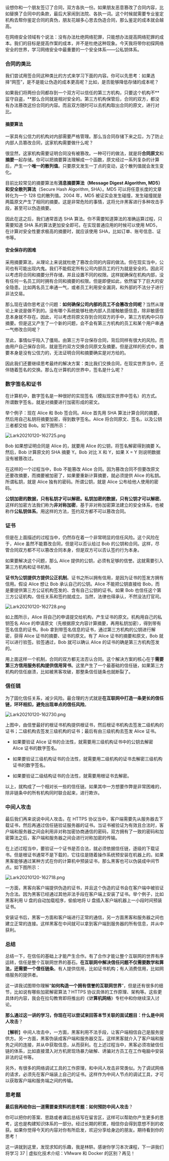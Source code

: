 <p data-nodeid="156916" class="">设想你和一个朋友签订了合同，双方各执一份。如果朋友恶意篡改了合同内容，比如替换了合同中的条款，最后大家闹到法院、各执一词。这个时候就需要专业鉴定机构去帮你鉴定合同的真伪，朋友花越多心思去伪造合同，那么鉴定的成本就会越高。</p>
<p data-nodeid="156917">在网络安全领域有个说法：没有办法杜绝网络犯罪，只能想办法提高网络犯罪的成本。我们的目标是提高作案的成本，并不是杜绝这种现象。今天我将带你初探网络安全的世界，学习网络安全中最重要的一个安全体系——公私钥体系。</p>
<h3 data-nodeid="156918">合同的类比</h3>
<p data-nodeid="156919">我们尝试用签合同这种类比的方式来学习下面的内容。你可以先思考：如果选择“网签”，是不是能让伪造的成本更高呢？比如，是否能够降低存储的成本呢？</p>
<p data-nodeid="156920">如果我们将两份合同都存到一个双方可以信任的第三方机构，只要这个机构不**监守自盗，**那么合同就是相对安全的。第三方机构保管后，合同的双方，都没有办法篡改这份合同的内容。而且双方随时可以去机构取出合同的原文，进行对比。</p>
<h4 data-nodeid="156921">摘要算法</h4>
<p data-nodeid="156922">一家具有公信力的机构对内部需要严格管理。那么当合同存储下来之后，为了防止内部人员篡改合同，这家机构需要做什么呢？</p>
<p data-nodeid="156923">很显然，这家机构需要证明合同没有被篡改。一种可行的做法，就是将<strong data-nodeid="157003">合同原文</strong>和<strong data-nodeid="157004">摘要</strong>一起存储。你可以把摘要算法理解成一个函数，原文经过一系列复杂的计算后，产生一个<strong data-nodeid="157005">唯一的散列值</strong>。只要原文发生一丁点的变动，这个散列值就会发生变化。</p>
<p data-nodeid="156924">目前比较常见的摘要算法有<strong data-nodeid="157016">消息摘要算法（<strong data-nodeid="157015">Message Digest Algorithm, MD5）和</strong>安全散列算法</strong>（Secure Hash Algorithm, SHA）。MD5 可以将任意长度的文章转化为一个 128 位的散列值。2004 年，MD5 被证实会发生碰撞，发生碰撞就是两篇原文产生了相同的摘要。这是非常危险的事情，这将允许黑客进行多种攻击手段，甚至可以伪造摘要。</p>
<p data-nodeid="156925">因此在这之后，我们通常首选 SHA 算法。你不需要知道算法的准确运算过程，只需要知道 SHA 系的算法更加安全即可。在实现普通应用的时候可以使用 MD5，在计算对安全性要求极高的摘要时，就应该使用 SHA，比如订单、账号信息、证书等。</p>
<h4 data-nodeid="156926">安全保存的困难</h4>
<p data-nodeid="156927">采用摘要算法，从理论上来说就杜绝了篡改合同的内容的做法。但在现实当中，公司也有可能出现内鬼。我们不能假定所有公司内部员工的行为就是安全的。因此可以考虑将合同和摘要分开存储，并且设置不同的权限。这样就确保在机构内部，没有任何一名员工同时拥有合同和摘要的权限。但是即便如此，依然留下了巨大的安全隐患。比如两名员工串通一气，或者员工利用安全漏洞，和外部的不法分子进行非法交易。</p>
<p data-nodeid="156928">那么现在请你思考这个问题：<strong data-nodeid="157025">如何确保公司内部的员工不会篡改合同呢</strong>？当然从理论上来说是做不到的。没有哪个系统能够杜绝内部人员接触敏感信息，除非敏感信息本身就不存在。因此，可以考虑将原文存到合同双方的手中，第三方机构中只存摘要。但是这又产生了一个新的问题，会不会有第三方机构的员工和某个用户串通一气修改合同呢？</p>
<p data-nodeid="156929">至此，事情似乎陷入了僵局。由第三方平台保存合同，背后同样有很大的风险。而由用户自己保存合同，就是签约双方交换合同原文及摘要。但是这样的形式中，摘要本身是没有公信力的，无法证明合同和摘要确实是对方给的。</p>
<p data-nodeid="156930">因此我们还要继续思考最终的解决方案：类比我们交换合同，在现实世界当中，还伴随着签名的交换。那么在计算机的世界中，签名是什么呢？</p>
<h3 data-nodeid="156931">数字签名和证书</h3>
<p data-nodeid="156932">在计算机中，数字签名是一种很好的实现签名（模拟现实世界中签名）的方式。 所谓数字签名，就是对摘要进行加密形成的密文。</p>
<p data-nodeid="156933">举个例子：现在 Alice 和 Bob 签合同。Alice 首先用 SHA 算法计算合同的摘要，然后用自己私钥将摘要加密，得到数字签名。Alice 将合同原文、签名，以及公钥三者都交给 Bob。如下图所示：</p>
<p data-nodeid="157136" class=""><img src="https://s0.lgstatic.com/i/image/M00/8F/76/CgqCHmAH6jSAER_BAACprlu8LmA391.png" alt="Lark20210120-162725.png" data-nodeid="157139"></p>


<p data-nodeid="156936">Bob 如果想证明合同是 Alice 的，就要用 Alice 的公钥，将签名解密得到摘要 X。然后，Bob 计算原文的 SHA 摘要 Y。Bob 对比 X 和 Y，如果 X = Y 则说明数据没有被篡改过。</p>
<p data-nodeid="156937">在这样的一个过程当中，Bob 不能篡改 Alice 合同。因为篡改合同不但要改原文还要改摘要，而摘要被加密了，如果要重新计算摘要，就必须提供 Alice 的私钥。所谓私钥，就是 Alice 独有的密码。所谓公钥，就是 Alice 公布给他人使用的密码。</p>
<p data-nodeid="156938"><strong data-nodeid="157049">公钥加密的数据，只有私钥才可以解密。私钥加密的数据，只有公钥才可以解密</strong>。这样的加密方法我们称为<strong data-nodeid="157050">非对称加密</strong>，基于非对称加密算法建立的安全体系，也被称作<strong data-nodeid="157051">公私钥体系</strong>。用这样的方法，签约双方都不可以篡改合同。</p>
<h3 data-nodeid="156939">证书</h3>
<p data-nodeid="156940">但是在上面描述的过程当中，仍然存在着一个非常明显的信任风险。这个风险在于，Alice 虽然不能篡改合同，但是可以否认给过 Bob 的公钥和合同。这样，尽管合同双方都不可以篡改合同本身，但是双方可以否认签约行为本身。</p>
<p data-nodeid="156941">如果要解决这个问题，那么 Alice 提供的公钥，必须有足够的信誉。这就需要引入第三方机构和证书机制。</p>
<p data-nodeid="156942"><strong data-nodeid="157059">证书为公钥提供方提供公正机制</strong>。证书之所以拥有信用，是因为证书的签发方拥有信用。假设 Alice 想让 Bob 承认自己的公钥。Alice 不能把公钥直接给 Bob，而是要提供第三方公证机构签发的、含有自己公钥的证书。如果 Bob 也信任这个第三方公证机构，信任关系和签约就成立。当然，法律也得承认，不然没法打官司。</p>
<p data-nodeid="157576" class=""><img src="https://s0.lgstatic.com/i/image2/M01/07/5C/CgpVE2AH6j6ASBKvAADJu5B4-Bc773.png" alt="Lark20210120-162728.png" data-nodeid="157579"></p>


<p data-nodeid="156945">如上图所示，Alice 将自己的申请提交给机构，产生证书的原文。机构用自己的私钥签名 Alice 的申请原文（先根据原文内容计算摘要，再用私钥加密），得到带有签名信息的证书。Bob 拿到带签名信息的证书，通过第三方机构的公钥进行解密，获得 Alice 证书的摘要、证书的原文。有了 Alice 证书的摘要和原文，Bob 就可以进行验签。验签通过，Bob 就可以确认 Alice 的证书的确是第三方机构签发的。</p>
<p data-nodeid="156946">用上面这样一个机制，合同的双方都无法否认合同。这个解决方案的核心在于<strong data-nodeid="157070">需要第三方信用服务机构提供信用背书</strong>。这里产生了一个最基础的信任链，如果第三方机构的信任崩溃，比如被黑客攻破，那整条信任链条也就断裂了。</p>
<h3 data-nodeid="156947">信任链</h3>
<p data-nodeid="156948">为了固化信任关系，减少风险。最合理的方式就是<strong data-nodeid="157077">在互联网中打造一条更长的信任链，环环相扣，避免出现单点的信任风险</strong>。</p>
<p data-nodeid="158012" class=""><img src="https://s0.lgstatic.com/i/image2/M01/07/5A/Cip5yGAH6kWAEWq5AABj5AWYCbQ099.png" alt="Lark20210120-162730.png" data-nodeid="158015"></p>


<p data-nodeid="156951">上图中，由信誉最好的根证书机构提供根证书，然后根证书机构去签发二级机构的证书；二级机构去签发三级机构的证书；最后有由三级机构去签发 Alice 证书。</p>
<ul data-nodeid="156952">
<li data-nodeid="156953">
<p data-nodeid="156954">如果要验证 Alice 证书的合法性，就需要用三级机构证书中的公钥去解密 Alice 证书的数字签名。</p>
</li>
<li data-nodeid="156955">
<p data-nodeid="156956">如果要验证三级机构证书的合法性，就需要用二级机构的证书去解密三级机构证书的数字签名。</p>
</li>
<li data-nodeid="156957">
<p data-nodeid="156958">如果要验证二级结构证书的合法性，就需要用根证书去解密。</p>
</li>
</ul>
<p data-nodeid="156959">以上，就构成了一个相对长一些的信任链。如果其中一方想要作弊是非常困难的，除非链条中的所有机构同时联合起来，进行欺诈。</p>
<h3 data-nodeid="156960">中间人攻击</h3>
<p data-nodeid="156961">最后我们再来说说中间人攻击。在 HTTPS 协议当中，客户端需要先从服务器去下载证书，然后再通过信任链验证服务器的证书。当证书被验证为有效且合法时，客户端和服务器之间会利用非对称加密协商通信的密码，双方拥有了一致的密码和加密算法之后，客户端和服务器之间会进行对称加密的传输。</p>
<p data-nodeid="156962">在上述过程当中，要验证一个证书是否合法，就必须依据信任链，逐级的下载证书。但是根证书通常不是下载的，它往往是随着操作系统预安装在机器上的。如果黑客能够通过某种方式在你的计算机中预装证书，那么黑客也可以伪装成中间节点。如下图所示：</p>
<p data-nodeid="158444" class="te-preview-highlight"><img src="https://s0.lgstatic.com/i/image2/M01/07/5C/CgpVE2AH6kyAHNWzAABv6F_xIJU589.png" alt="Lark20210120-162718.png" data-nodeid="158447"></p>


<p data-nodeid="156965">一方面，黑客向客户端提供伪造的证书，并且这个伪造的证书会在客户端中被验证为合法。因为黑客已经通过其他非法手段在客户端上安装了证书。举个例子，比如黑客利用 U 盘的自动加载程序，偷偷地将 U 盘插入客户端机器上一小段时间预装证书。</p>
<p data-nodeid="156966">安装证书后，黑客一方面和客户端进行正常的通信，另一方面黑客和服务器之间也建立正常的连接。这样黑客在中间就可以拿到客户端到服务器的所有信息，并从中获利。</p>
<h3 data-nodeid="156967">总结</h3>
<p data-nodeid="156968">总结一下，在信任的基础上才能产生合作。有了合作才能让整个互联网的世界有序运转，信任是整个互联网世界的基石。<strong data-nodeid="157102">在互联网中解决信任问题不仅需要数学和算法，还需要一个信任链条</strong>。有人提供信用，比如证书机构；有人消费信用，比如网络服务的提供者。</p>
<p data-nodeid="156969">这一讲我试图带你理解“<strong data-nodeid="157112">如何构造一个拥有信誉的互联网世界</strong>”，但是还有很多的细节，比如说有哪些加密解密算法？HTTPS 协议具体的工作原理、架构等。这些更具体的内容，我会在拉勾教育即将推出的《<strong data-nodeid="157113">计算机网络</strong>》专栏中和你继续深入讨论。</p>
<p data-nodeid="156970"><strong data-nodeid="157118">那么通过这一讲的学习，你现在可以尝试来回答本节关联的面试题目：什么是中间人攻击</strong>？</p>
<p data-nodeid="156971">【<strong data-nodeid="157124">解析</strong>】中间人攻击中，一方面，黑客利用不法手段，让客户端相信自己是服务提供方。另一方面，黑客伪装成客户端和服务器交互。这样黑客就介入了客户端和服务之间的连接，并从中获取信息，从而获利。在上述过程当中，黑客必须攻破信任链的体系，比如直接潜入对方机房现场暴力破解、诱骗对方员工在工作电脑中安装非法的证书等。</p>
<p data-nodeid="156972">另外，有很多的网络调试工具的工作原理，和中间人攻击非常类似。为了调试网络的请求，必须先在客户端装上自己的证书。这样作为中间人节点的调试工具，才可以获取客户端和服务端之间的传输。</p>
<h3 data-nodeid="156973">思考题</h3>
<p data-nodeid="156974"><strong data-nodeid="157131">最后我再给你出一道需要查资料的思考题：如何预防中间人攻击</strong>？</p>
<p data-nodeid="156975">你可以把你的答案、思路或者课后总结写在留言区，这样可以帮助你产生更多的思考，这也是构建知识体系的一部分。经过长期的积累，相信你会得到意想不到的收获。如果你觉得今天的内容对你有所启发，欢迎分享给身边的朋友。期待看到你的思考！</p>
<p data-nodeid="156976" class="">这一讲就到这里，发现求知的乐趣，我是林䭽。感谢你学习本次课程，下一讲我们将学习 37 | 虚拟化技术介绍：VMware 和 Docker 的区别？再见！</p>
